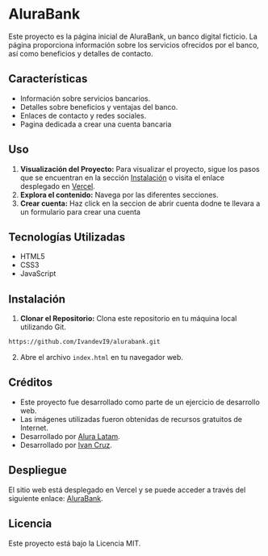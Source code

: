 # AluraBank 

Este proyecto es la página inicial de AluraBank, un banco digital ficticio. La página proporciona información sobre los servicios ofrecidos por el banco, así como beneficios y detalles de contacto.

## Características

- Información sobre servicios bancarios.
- Detalles sobre beneficios y ventajas del banco.
- Enlaces de contacto y redes sociales.
- Pagina dedicada a crear una cuenta bancaria

## Uso

1. **Visualización del Proyecto:** Para visualizar el proyecto, sigue los pasos que se encuentran en la sección [Instalación](#instalación) o visita el enlace desplegado en [Vercel](https://alurabank.vercel.app/).
2. **Explora el contenido:** Navega por las diferentes secciones.
3. **Crear cuenta:** Haz click en la seccion de abrir cuenta dodne te llevara a un formulario para crear una cuenta

## Tecnologías Utilizadas

- HTML5
- CSS3
- JavaScript

## Instalación

1. **Clonar el Repositorio:** Clona este repositorio en tu máquina local utilizando Git.
```bash
https://github.com/IvandevI9/alurabank.git
```
2. Abre el archivo `index.html` en tu navegador web.

## Créditos

- Este proyecto fue desarrollado como parte de un ejercicio de desarrollo web.
- Las imágenes utilizadas fueron obtenidas de recursos gratuitos de Internet.
- Desarrollado por [Alura Latam](https://www.linkedin.com/company/alura-latam/).
- Desarrollado por [Ivan Cruz](https://www.linkedin.com/in/ivan-cruz-1906mx/).


## Despliegue

El sitio web está desplegado en Vercel y se puede acceder a través del siguiente enlace: [AluraBank](https://alurabank.vercel.app/).


## Licencia

Este proyecto está bajo la Licencia MIT.
